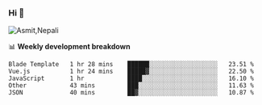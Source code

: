 ### Hi 👋

![Asmit,Nepali](https://media.giphy.com/media/L8K62iTDkzGX6/giphy.gif)
<!--
**asmit99nepali/asmit99nepali** is a ✨ _special_ ✨ repository because its `README.md` (this file) appears on your GitHub profile.

Here are some ideas to get you started:

- 🔭 I’m currently working on ...
- 🌱 I’m currently learning ...
- 👯 I’m looking to collaborate on ...
- 🤔 I’m looking for help with ...
- 💬 Ask me about ...
- 📫 How to reach me: ...
- 😄 Pronouns: ...
- ⚡ Fun fact: ...
-->


📊 **Weekly development breakdown**
<!--START_SECTION:waka-->
```text
Blade Template   1 hr 28 mins    ██████░░░░░░░░░░░░░░░░░░░   23.51 % 
Vue.js           1 hr 24 mins    █████▓░░░░░░░░░░░░░░░░░░░   22.50 % 
JavaScript       1 hr            ████░░░░░░░░░░░░░░░░░░░░░   16.10 % 
Other            43 mins         ███░░░░░░░░░░░░░░░░░░░░░░   11.63 % 
JSON             40 mins         ██▓░░░░░░░░░░░░░░░░░░░░░░   10.87 % 
```
<!--END_SECTION:waka-->

